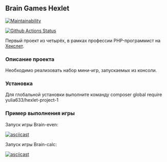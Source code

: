 ## Brain Games Hexlet
[![Maintainability](https://api.codeclimate.com/v1/badges/c188db65cefb45fa7153/maintainability)](https://codeclimate.com/github/yulia633/php-project-lvl1/maintainability) 

[![Github Actions Status](https://github.com/hexlet-boilerplates/php-package/workflows/PHP%20CI/badge.svg)](https://github.com/yulia633/php-project-lvl1/actions)

Первый проект из четырёх, в рамках профессии PHP-программист на [Хекслет](https://ru.hexlet.io/professions/php).

### Описание проекта
Необходимо реализовать набор мини-игр, запускаемых из консоли.
### Установка
Для глобальной установки выполните команду composer global require yulia633/hexlet-project-1
### Пример выполнения игры
Запуск игры Brain-even:

[![asciicast](https://asciinema.org/a/9ksqmwOMm30I95G9e4gmqBjy4.svg)](https://asciinema.org/a/9ksqmwOMm30I95G9e4gmqBjy4)

Запуск игры Brain-calc:

[![asciicast](https://asciinema.org/a/Zs4nqQCYaoJGfoGeAaYpR3DA3.svg)](https://asciinema.org/a/Zs4nqQCYaoJGfoGeAaYpR3DA3)